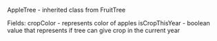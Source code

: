 AppleTree - inherited class from FruitTree

Fields:
cropColor - represents color of apples
isCropThisYear - boolean value that represents if tree can give crop in the current year

